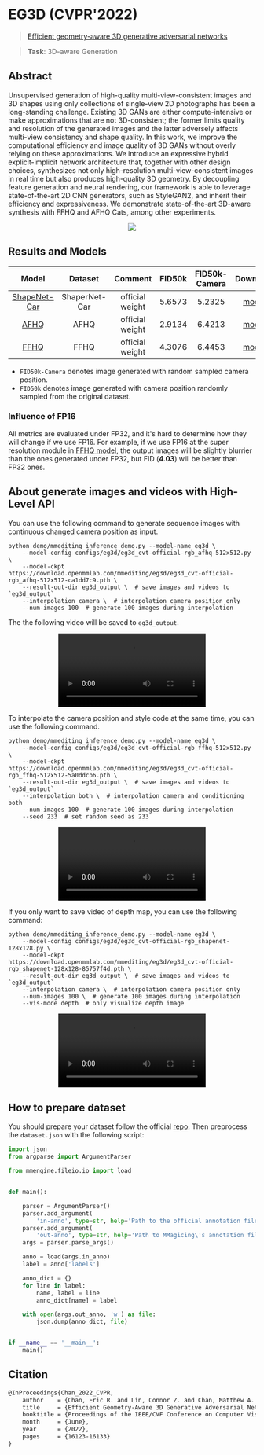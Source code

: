 # EG3D (CVPR'2022)

> [Efficient geometry-aware 3D generative adversarial networks](https://openaccess.thecvf.com/content/CVPR2022/html/Chan_Efficient_Geometry-Aware_3D_Generative_Adversarial_Networks_CVPR_2022_paper.html)

> **Task**: 3D-aware Generation

<!-- [ALGORITHM] -->

## Abstract

<!-- [ABSTRACT] -->

Unsupervised generation of high-quality multi-view-consistent images and 3D shapes using only collections of single-view 2D photographs has been a long-standing challenge. Existing 3D GANs are either compute-intensive or make approximations that are not 3D-consistent; the former limits quality and resolution of the generated images and the latter adversely affects multi-view consistency and shape quality. In this work, we improve the computational efficiency and image quality of 3D GANs without overly relying on these approximations. We introduce an expressive hybrid explicit-implicit network architecture that, together with other design choices, synthesizes not only high-resolution multi-view-consistent images in real time but also produces high-quality 3D geometry. By decoupling feature generation and neural rendering, our framework is able to leverage state-of-the-art 2D CNN generators, such as StyleGAN2, and inherit their efficiency and expressiveness. We demonstrate state-of-the-art 3D-aware synthesis with FFHQ and AFHQ Cats, among other experiments.

<!-- [IMAGE] -->

<div align=center>
<img src="https://user-images.githubusercontent.com/28132635/204269503-b66a6761-00e8-49ba-842f-65aae3110278.png"/>
</div>

## Results and Models

|                            Model                            |    Dataset    |     Comment     | FID50k | FID50k-Camera |                                            Download                                            |
| :---------------------------------------------------------: | :-----------: | :-------------: | :----: | :-----------: | :--------------------------------------------------------------------------------------------: |
| [ShapeNet-Car](./eg3d_cvt-official-rgb_shapenet-128x128.py) | ShaperNet-Car | official weight | 5.6573 |    5.2325     | [model](https://download.openmmlab.com/mmediting/eg3d/eg3d_cvt-official-rgb_shapenet-128x128-85757f4d.pth) |
|       [AFHQ](./eg3d_cvt-official-rgb_afhq-512x512.py)       |     AFHQ      | official weight | 2.9134 |    6.4213     | [model](https://download.openmmlab.com/mmediting/eg3d/eg3d_cvt-official-rgb_afhq-512x512-ca1dd7c9.pth) |
|       [FFHQ](./eg3d_cvt-official-rgb_ffhq-512x512.py)       |     FFHQ      | official weight | 4.3076 |    6.4453     | [model](https://download.openmmlab.com/mmediting/eg3d/eg3d_cvt-official-rgb_ffhq-512x512-5a0ddcb6.pth) |

- `FID50k-Camera` denotes image generated with random sampled camera position.
- `FID50k` denotes image generated with camera position randomly sampled from the original dataset.

### Influence of FP16

All metrics are evaluated under FP32, and it's hard to determine how they will change if we use FP16.
For example, if we use FP16 at the super resolution module in [FFHQ model](./eg3d_cvt-official-rgb_ffhq-512x512.py), the output images will be slightly blurrier than the ones generated under FP32, but FID (**4.03**) will be better than FP32 ones.

## About generate images and videos with High-Level API

You can use the following command to generate sequence images with continuous changed camera position as input.

```shell
python demo/mmediting_inference_demo.py --model-name eg3d \
    --model-config configs/eg3d/eg3d_cvt-official-rgb_afhq-512x512.py \
    --model-ckpt https://download.openmmlab.com/mmediting/eg3d/eg3d_cvt-official-rgb_afhq-512x512-ca1dd7c9.pth \
    --result-out-dir eg3d_output \  # save images and videos to `eg3d_output`
    --interpolation camera \  # interpolation camera position only
    --num-images 100  # generate 100 images during interpolation
```

The the following video will be saved to `eg3d_output`.

<div align=center>
<video src="https://user-images.githubusercontent.com/28132635/204278664-b73b133b-9c3f-4a87-8750-133b7dedaebb.mp4"/>
</div>

To interpolate the camera position and style code at the same time, you can use the following command.

```shell
python demo/mmediting_inference_demo.py --model-name eg3d \
    --model-config configs/eg3d/eg3d_cvt-official-rgb_ffhq-512x512.py \
    --model-ckpt https://download.openmmlab.com/mmediting/eg3d/eg3d_cvt-official-rgb_ffhq-512x512-5a0ddcb6.pth \
    --result-out-dir eg3d_output \  # save images and videos to `eg3d_output`
    --interpolation both \  # interpolation camera and conditioning both
    --num-images 100  # generate 100 images during interpolation
    --seed 233  # set random seed as 233
```

<div align=center>
<video src="https://user-images.githubusercontent.com/28132635/205051392-e3e47ee3-bd18-4cd7-92ac-1cfc66014601.mp4"/>
</div>

If you only want to save video of depth map, you can use the following command:

```shell
python demo/mmediting_inference_demo.py --model-name eg3d \
    --model-config configs/eg3d/eg3d_cvt-official-rgb_shapenet-128x128.py \
    --model-ckpt https://download.openmmlab.com/mmediting/eg3d/eg3d_cvt-official-rgb_shapenet-128x128-85757f4d.pth \
    --result-out-dir eg3d_output \  # save images and videos to `eg3d_output`
    --interpolation camera \  # interpolation camera position only
    --num-images 100 \  # generate 100 images during interpolation
    --vis-mode depth  # only visualize depth image
```

<div align=center>
<video src="https://user-images.githubusercontent.com/28132635/205051103-b0a0e540-c6b8-4f3c-a9ee-0e01ee9fd75b.mp4"/>
</div>

## How to prepare dataset

You should prepare your dataset follow the official [repo](https://github.com/NVlabs/eg3d/tree/main/dataset_preprocessing). Then preprocess the `dataset.json` with the following script:

```python
import json
from argparse import ArgumentParser

from mmengine.fileio.io import load


def main():

    parser = ArgumentParser()
    parser.add_argument(
        'in-anno', type=str, help='Path to the official annotation file.')
    parser.add_argument(
        'out-anno', type=str, help='Path to MMagicing\'s annotation file.')
    args = parser.parse_args()

    anno = load(args.in_anno)
    label = anno['labels']

    anno_dict = {}
    for line in label:
        name, label = line
        anno_dict[name] = label

    with open(args.out_anno, 'w') as file:
        json.dump(anno_dict, file)


if __name__ == '__main__':
    main()
```

## Citation

```latex
@InProceedings{Chan_2022_CVPR,
    author    = {Chan, Eric R. and Lin, Connor Z. and Chan, Matthew A. and Nagano, Koki and Pan, Boxiao and De Mello, Shalini and Gallo, Orazio and Guibas, Leonidas J. and Tremblay, Jonathan and Khamis, Sameh and Karras, Tero and Wetzstein, Gordon},
    title     = {Efficient Geometry-Aware 3D Generative Adversarial Networks},
    booktitle = {Proceedings of the IEEE/CVF Conference on Computer Vision and Pattern Recognition (CVPR)},
    month     = {June},
    year      = {2022},
    pages     = {16123-16133}
}
```
